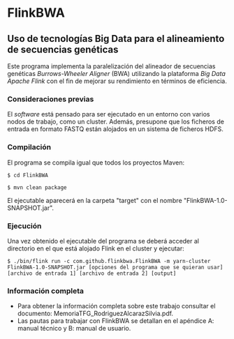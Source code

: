 ﻿# FlinkBWA## Uso de tecnologías Big Data para el alineamiento de secuencias genéticasEste programa implementa la paralelización del alineador de secuencias genéticas _Burrows-Wheeler Aligner_ (BWA) utilizando la plataforma _Big Data Apache Flink_ con el fin de mejorar su rendimiento en términos de eficiencia.### Consideraciones previasEl _software_ está pensado para ser ejecutado en un entorno con varios nodos de trabajo, como un cluster. Además, presupone que los ficheros de entrada en formato FASTQ están alojados en un sistema de ficheros HDFS.### CompilaciónEl programa se compila igual que todos los proyectos Maven:`$ cd FlinkBWA ``$ mvn clean package`El ejecutable aparecerá en la carpeta "target" con el nombre "FlinkBWA-1.0-SNAPSHOT.jar".### EjecuciónUna vez obtenido el ejecutable del programa se deberá acceder al directorio en el que está alojado Flink en el cluster y ejecutar:`$ ./bin/flink run -c com.github.flinkbwa.FlinkBWA -m yarn-cluster FlinkBWA-1.0-SNAPSHOT.jar [opciones del programa que se quieran usar] [archivo de entrada 1] [archivo de entrada 2] [output]`### Información completa- Para obtener la información completa sobre este trabajo consultar el documento: MemoriaTFG_RodriguezAlcarazSilvia.pdf. - Las pautas para trabajar con FlinkBWA se detallan en el apéndice A: manual técnico y B: manual de usuario.